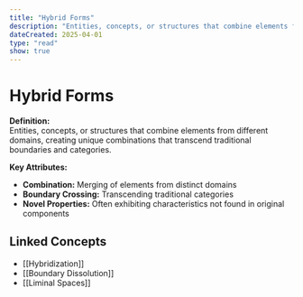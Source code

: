 ```yaml
---
title: "Hybrid Forms"
description: "Entities, concepts, or structures that combine elements from different domains, creating unique combinations that transcend traditional boundaries and categories."
dateCreated: 2025-04-01
type: "read"
show: true
---
```


# Hybrid Forms

**Definition:**  
Entities, concepts, or structures that combine elements from different domains, creating unique combinations that transcend traditional boundaries and categories.

**Key Attributes:**  

- **Combination:** Merging of elements from distinct domains  
- **Boundary Crossing:** Transcending traditional categories  
- **Novel Properties:** Often exhibiting characteristics not found in original components

## Linked Concepts

- [[Hybridization]]
- [[Boundary Dissolution]]
- [[Liminal Spaces]]
